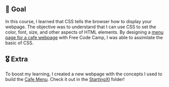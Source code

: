## 🎯 Goal
In this course, I learned that CSS tells the browser how to display your webpage. The objective was to understand that I can use CSS to set the color, font, size, and other aspects of HTML elements.
By designing a [menu page for a cafe webpage](https://github.com/yuri-marinho/Responsive-Web-Design-FCC/tree/main/Basic%20CSS%20Course/Cafe%20Menu) with Free Code Camp, I was able to assimilate the basic of CSS.

## 🎖️ Extra
To boost my learning, I created a new webpage with the concepts I used to build the [Cafe Menu](https://github.com/yuri-marinho/Responsive-Web-Design-FCC/tree/main/Basic%20CSS%20Course/Cafe%20Menu). Check it out in the [StartingXI](https://github.com/yuri-marinho/Responsive-Web-Design-FCC/tree/main/Basic%20CSS%20Course/StartingXI) folder!
